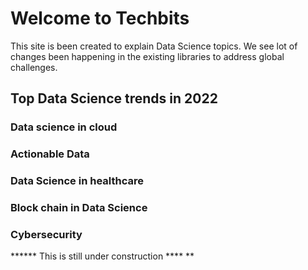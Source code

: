 # Welcome to Techbits

  This site is been created to explain Data Science topics. We see lot of changes been happening in the existing libraries to address global challenges.
  
## Top Data Science trends in 2022

### Data science in cloud
### Actionable Data
### Data Science in healthcare 
### Block chain in Data Science
### Cybersecurity

****** This is still under construction **** **
